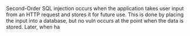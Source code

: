 
Second-Order SQL injection occurs when the application takes user input from an HTTP request and stores it for future use. This is done by placing the input into a database, but no vuln occurs at the point when the data is stored. Later, when ha